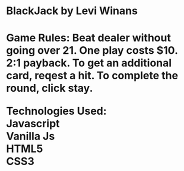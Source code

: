 
<h1>BlackJack by Levi Winans<h1>

Game Rules: Beat dealer without going over 21.  One play costs $10.  2:1 payback.
To get an additional card, reqest a hit.  To complete the round, click stay.

<strong>Technologies Used:</strong><br>
Javascript<br>
Vanilla Js<br>
HTML5<br>
CSS3<br>
